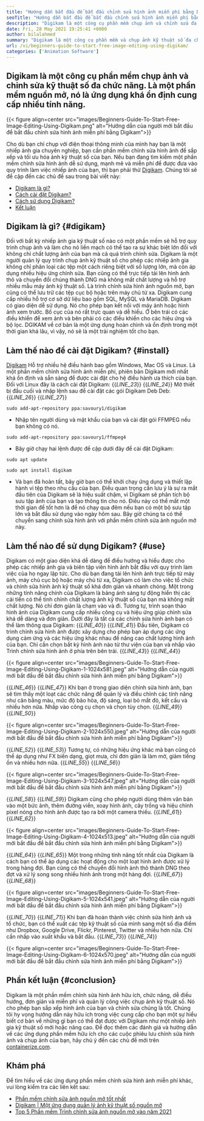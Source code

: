 ```yaml
---
title: "Hướng dẫn bắt đầu để bắt đầu chỉnh sửa hình ảnh miễn phí bằng Digikam" 
seoTitle: "Hướng dẫn bắt đầu để bắt đầu chỉnh sửa hình ảnh miễn phí bằng Digikam" 
description: "Digikam là một công cụ phần mềm chụp ảnh và chỉnh sửa đa chức năng. Là một phần mềm nguồn mở, nó là ứng dụng khá ổn định cung cấp nhiều tính năng." 
date: Fri, 28 May 2021 19:25:41 +0000
author: bilalahmed
summary: "Digikam là một công cụ phần mềm và chụp ảnh kỹ thuật số đa chức năng. Là một phần mềm nguồn mở, nó là ứng dụng khá ổn định cung cấp nhiều tính năng." 
url: /vi/beginners-guide-to-start-free-image-editing-using-digikam/
categories: ['Animation Software']
---
```


## Digikam là một công cụ phần mềm chụp ảnh và chỉnh sửa kỹ thuật số đa chức năng. Là một phần mềm nguồn mở, nó là ứng dụng khá ổn định cung cấp nhiều tính năng.

{{< figure align=center src="images/Beginners-Guide-To-Start-Free-Image-Editing-Using-Digikam.png" alt="Hướng dẫn của người mới bắt đầu để bắt đầu chỉnh sửa hình ảnh miễn phí bằng Digikam">}}

Cho dù bạn chỉ chụp với điện thoại thông minh của mình hay bạn là một nhiếp ảnh gia chuyên nghiệp, bạn cần phần mềm chỉnh sửa hình ảnh để sắp xếp và tối ưu hóa ảnh kỹ thuật số của bạn. Nếu bạn đang tìm kiếm một phần mềm chỉnh sửa hình ảnh dễ sử dụng, mạnh mẽ và miễn phí để được đưa vào quy trình làm việc nhiếp ảnh của bạn, thì bạn phải thử [Digikam][1]. Chúng tôi sẽ đề cập đến các chủ đề sau trong bài viết này:
  * [Digikam là gì?][2]
  * [Cách cài đặt Digikam?][3]
  * [Cách sử dụng Digikam?][4]
  * [Kết luận][5]

## Digikam là gì? {#digikam}

Đối với bất kỳ nhiếp ảnh gia kỹ thuật số nào có một phần mềm sẽ hỗ trợ quy trình chụp ảnh và làm cho nó liền mạch có thể tạo ra sự khác biệt lớn đối với không chỉ chất lượng ảnh của bạn mà cả quá trình chỉnh sửa. Digikam là một người quản lý quy trình chụp ảnh kỹ thuật số cho phép các nhiếp ảnh gia không chỉ phân loại các tệp một cách riêng biệt với số lượng lớn, mà còn áp dụng nhiều hiệu ứng chỉnh sửa. Bạn cũng có thể trực tiếp tải lên hình ảnh thô và chuyển đổi chúng thành DNG mà không mất chất lượng và hỗ trợ nhiều mẫu máy ảnh kỹ thuật số. Là trình chỉnh sửa hình ảnh nguồn mở, bạn cũng có thể lưu trữ các tệp cục bộ hoặc trên máy chủ từ xa. Digikam cung cấp nhiều hỗ trợ cơ sở dữ liệu bao gồm SQL, MySQL và MariaDB.
Digikam có giao diện dễ sử dụng. Nó cho phép bạn kết nối với máy ảnh hoặc hình ảnh xem trước. Bố cục của nó rất trực quan và dễ hiểu. Ở bên trái có các điều khiển để xem ảnh và bên phải có các điều khiển cho các hiệu ứng và bộ lọc. DGIKAM về cơ bản là một ứng dụng hoàn chỉnh và ổn định trong một thời gian khá lâu, vì vậy, nó sẽ là một trải nghiệm tốt cho bạn.

## Làm thế nào để cài đặt Digikam? {#install}

[Digikam][1] Hỗ trợ nhiều hệ điều hành bao gồm Windows, Mac OS và Linux. Là một phần mềm chỉnh sửa hình ảnh miễn phí, phiên bản Digikam mới nhất khá ổn định và sẵn sàng để được cài đặt cho hệ điều hành ưa thích của bạn.
Đối với Linux đây là cách cài đặt Digikam:
{{_LINE_23_}}
{{_LINE_24_}}
    Mở thiết bị đầu cuối và nhập lệnh sau để cài đặt các gói Digikam Deb Deb:
{{_LINE_26_}}
{{_LINE_27_}}
```
sudo add-apt-repository ppa:savoury1/digikam
```
  * Nhập tên người dùng và mật khẩu của bạn và cài đặt gói FFMPEG nếu bạn không có nó.
```
sudo add-apt-repository ppa:savoury1/ffmpeg4
```
  * Bây giờ chạy hai lệnh được đề cập dưới đây để cài đặt Digikam:
```
sudo apt update
```
```
sudo apt install digikam
```
  * Và bạn đã hoàn tất, bây giờ bạn có thể khởi chạy ứng dụng và thiết lập hành vi tệp theo nhu cầu của bạn.
Điều quan trọng cần lưu ý là sự ra mắt đầu tiên của Digikam sẽ là hiệu suất chậm, vì Digikam sẽ phân tích bộ sưu tập ảnh của bạn và tạo thông tin cho nó. Điều này có thể mất một thời gian để tốt hơn là để nó chạy qua đêm nếu bạn có một bộ sưu tập lớn và bắt đầu sử dụng vào ngày hôm sau. Bây giờ chúng ta có thể chuyển sang chỉnh sửa hình ảnh với phần mềm chỉnh sửa ảnh nguồn mở này.

## Làm thế nào để sử dụng Digikam? {#use}

Digikam có một giao diện khá dễ dàng để điều hướng và hiểu được cho phép các nhiếp ảnh gia và biên tập viên hình ảnh bắt đầu với quy trình làm việc của họ ngay lập tức. Cho dù bạn đang tải lên hình ảnh trực tiếp từ máy ảnh, máy chủ cục bộ hoặc máy chủ từ xa, Digikam có làm cho việc tổ chức và chỉnh sửa hình ảnh kỹ thuật số khá đơn giản và nhanh chóng.
Một trong những tính năng chính của Digikam là bảng ánh sáng tự động hiển thị các cải tiến có thể tinh chỉnh chất lượng ảnh kỹ thuật số của bạn mà không mất chất lượng. Nó chỉ đơn giản là chạm vào và đi. Tương tự, trình soạn thảo hình ảnh của Digikam cung cấp nhiều công cụ và hiệu ứng giúp chỉnh sửa khá dễ dàng và đơn giản.
Dưới đây là tất cả các chỉnh sửa hình ảnh bạn có thể làm thông qua Digikam:
{{_LINE_40_}}
{{_LINE_41_}}
    Đầu tiên, Digikam có trình chỉnh sửa hình ảnh được xây dựng cho phép bạn áp dụng các ứng dụng cảm ứng và các hiệu ứng khác nhau để nâng cao chất lượng hình ảnh của bạn. Chỉ cần chọn bất kỳ hình ảnh nào từ thư viện của bạn và nhấp vào Trình chỉnh sửa hình ảnh ở phía trên bên trái.
{{_LINE_43_}}
{{_LINE_44_}}

{{< figure align=center src="images/Beginners-Guide-To-Start-Free-Image-Editing-Using-Digikam-1-1024x581.jpeg" alt="Hướng dẫn của người mới bắt đầu để bắt đầu chỉnh sửa hình ảnh miễn phí bằng Digikam">}}

{{_LINE_46_}}
{{_LINE_47_}}
    Khi bạn ở trong giao diện chỉnh sửa hình ảnh, bạn sẽ tìm thấy một loạt các chức năng để quản lý và điều chỉnh các tính năng như cân bằng màu, mức độ bão hòa, độ sáng, loại bỏ mắt đỏ, kết cấu và nhiều hơn nữa. Nhấp vào công cụ chọn và chọn tùy chọn.
{{_LINE_49_}}
{{_LINE_50_}}

{{< figure align=center src="images/Beginners-Guide-To-Start-Free-Image-Editing-Using-Digikam-2-1024x550.jpeg" alt="Hướng dẫn của người mới bắt đầu để bắt đầu chỉnh sửa hình ảnh miễn phí bằng Digikam">}}

{{_LINE_52_}}
{{_LINE_53_}}
    Tương tự, có những hiệu ứng khác mà bạn cũng có thể áp dụng như FX biến dạng, giọt mưa, chỉ đơn giản là làm mờ, giảm tiếng ồn và nhiều hơn nữa.
{{_LINE_55_}}
{{_LINE_56_}}

{{< figure align=center src="images/Beginners-Guide-To-Start-Free-Image-Editing-Using-Digikam-3-1024x547.jpeg" alt="Hướng dẫn của người mới bắt đầu để bắt đầu chỉnh sửa hình ảnh miễn phí bằng Digikam">}}

{{_LINE_58_}}
{{_LINE_59_}}
    Digikam cũng cho phép người dùng thêm văn bản vào một bức ảnh, thêm đường viền, xoay hình ảnh, cây trồng và hiệu chỉnh pixel nóng cho hình ảnh được tạo ra bởi một camera thiếu.
{{_LINE_61_}}
{{_LINE_62_}}

{{< figure align=center src="images/Beginners-Guide-To-Start-Free-Image-Editing-Using-Digikam-4-1024x513.jpeg" alt="Hướng dẫn của người mới bắt đầu để bắt đầu chỉnh sửa hình ảnh miễn phí bằng Digikam">}}

{{_LINE_64_}}
{{_LINE_65_}}
    Một trong những tính năng tốt nhất của Digikam là cách bạn có thể áp dụng các hoạt động cho một loạt hình ảnh được xử lý trong hàng đợi. Bạn cũng có thể chuyển đổi hình ảnh thô thành DNG theo đợt và xử lý song song nhiều hình ảnh trong một hàng đợi.
{{_LINE_67_}}
{{_LINE_68_}}

{{< figure align=center src="images/Beginners-Guide-To-Start-Free-Image-Editing-Using-Digikam-5-1024x541.jpeg" alt="Hướng dẫn của người mới bắt đầu để bắt đầu chỉnh sửa hình ảnh miễn phí bằng Digikam">}}

{{_LINE_70_}}
{{_LINE_71_}}
    Khi bạn đã hoàn thành việc chỉnh sửa hình ảnh và tổ chức, bạn có thể xuất các tệp kỹ thuật số của mình sang một số địa điểm như Dropbox, Google Drive, Flickr, Pinterest, Twitter và nhiều hơn nữa. Chỉ cần nhấp vào xuất khẩu và bắt đầu.
{{_LINE_73_}}
{{_LINE_74_}}

{{< figure align=center src="images/Beginners-Guide-To-Start-Free-Image-Editing-Using-Digikam-6-1024x570.jpeg" alt="Hướng dẫn của người mới bắt đầu để bắt đầu chỉnh sửa hình ảnh miễn phí bằng Digikam">}}


## Phần kết luận {#conclusion}

Digikam là một phần mềm chỉnh sửa hình ảnh hữu ích, chức năng, dễ điều hướng, đơn giản và miễn phí và quản lý công việc chụp ảnh kỹ thuật số. Nó cho phép bạn sắp xếp hình ảnh của bạn và chỉnh sửa chúng là tốt. Chúng tôi hy vọng hướng dẫn này hữu ích trong việc cung cấp cho bạn một sự hiểu biết cơ bản về những gì bạn có thể đạt được với Digikam như một nhiếp ảnh gia kỹ thuật số mới hoặc nâng cao. Để đọc thêm các đánh giá và hướng dẫn về các ứng dụng phần mềm hữu ích cho các cuộc phiêu lưu chỉnh sửa hình ảnh và chụp ảnh của bạn, hãy chú ý đến các chủ đề mới trên [containerize.com][6].

## Khám phá
Để tìm hiểu về các ứng dụng phần mềm chỉnh sửa hình ảnh miễn phí khác, vui lòng kiểm tra các liên kết sau:
  * [Phần mềm chỉnh sửa ảnh nguồn mở tốt nhất][7]
  * [Digikam | Một ứng dụng quản lý ảnh kỹ thuật số nguồn mở][1]
  * [Top 5 Phần mềm Trình chỉnh sửa ảnh nguồn mở vào năm 2021][8]



[1]: https://products.containerize.com/photo-editing-software/digikam/
[2]: #digikam
[3]: #install
[4]: #use
[5]: #conclusion
[6]: https://blog.containerize.com/
[7]: https://products.containerize.com/photo-editing-software/
[8]: https://blog.containerize.com/photo-editing-software/top-5-open-source-photo-editor-software-in-2021/
